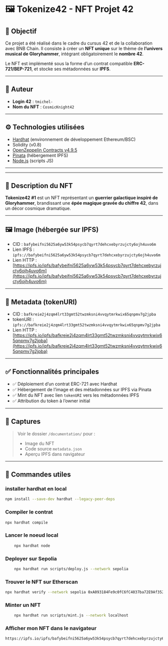 # 🖼️ Tokenize42 - NFT Projet 42

## 🎯 Objectif

Ce projet a été réalisé dans le cadre du cursus 42 et de la collaboration avec BNB Chain. Il consiste à créer un **NFT unique** sur le thème de **l’univers musical de Gloryhammer**, intégrant obligatoirement le **nombre 42**.

Le NFT est implémenté sous la forme d’un contrat compatible **ERC-721/BEP-721**, et stocke ses métadonnées sur **IPFS**.

---

## 👤 Auteur

- **Login 42** : `tmichel-`
- **Nom du NFT** : `CosmicKnight42`

---

## ⚙️ Technologies utilisées

- [Hardhat](https://hardhat.org/) (environnement de développement Ethereum/BSC)
- Solidity (v0.8)
- [OpenZeppelin Contracts v4.9.5](https://docs.openzeppelin.com/contracts/4.x/)
- [Pinata](https://pinata.cloud/) (hébergement IPFS)
- [Node.js](https://nodejs.org/) (scripts JS)

---


---

## 🧾 Description du NFT

**Tokenize42 #1** est un NFT représentant un **guerrier galactique inspiré de Gloryhammer**, brandissant une **épée magique gravée du chiffre 42**, dans un décor cosmique dramatique.

---

## 🖼️ Image (hébergée sur IPFS)

- CID : `bafybeifni5625a6yw53k54psycb7qyrt7dehcxebyrzujcty6ojh4uvo6m`
- Lien IPFS :  
  `ipfs://bafybeifni5625a6yw53k54psycb7qyrt7dehcxebyrzujcty6ojh4uvo6m`
- Lien HTTP :  
  [https://ipfs.io/ipfs/bafybeifni5625a6yw53k54psycb7qyrt7dehcxebyrzujcty6ojh4uvo6m](https://ipfs.io/ipfs/bafybeifni5625a6yw53k54psycb7qyrt7dehcxebyrzujcty6ojh4uvo6m)

---

## 🧬 Metadata (tokenURI)

- CID : `bafkreie2j4zqm4lrt33gmt52twzmksni4vvqytmrkwix65qnpmv7g2jpba`
- tokenURI :  
  `ipfs://bafkreie2j4zqm4lrt33gmt52twzmksni4vvqytmrkwix65qnpmv7g2jpba`
- Lien HTTP :  
  [https://ipfs.io/ipfs/bafkreie2j4zqm4lrt33gmt52twzmksni4vvqytmrkwix65qnpmv7g2jpba](https://ipfs.io/ipfs/bafkreie2j4zqm4lrt33gmt52twzmksni4vvqytmrkwix65qnpmv7g2jpba)

---

## ✅ Fonctionnalités principales

- ✅ Déploiement d’un contrat ERC-721 avec Hardhat
- ✅ Hébergement de l’image et des métadonnées sur IPFS via Pinata
- ✅ Mint du NFT avec lien `tokenURI` vers les métadonnées IPFS
- ✅ Attribution du token à l’owner initial

---

## 📸 Captures

> Voir le dossier `/documentation/` pour :
> - Image du NFT
> - Code source `metadata.json`
> - Aperçu IPFS dans navigateur

---

## 🧪 Commandes utiles

### installer hardhat en local
```bash
npm install --save-dev hardhat --legacy-peer-deps
```

### Compiler le contrat
```bash
npx hardhat compile
```

### Lancer le noeud local
```bash
    npx hardhat node
```

### Deployer sur Sepolia
```bash
    npx hardhat run scripts/deploy.js --network sepolia
```

### Trouver le NFT sur Etherscan
```bash
npx hardhat verify --network sepolia 0xA093184Fe9c0fC6fC4037ba72E9Af35282906b45
```

### Minter un NFT
```bash
    npx hardhat run scripts/mint.js --network localhost
```

### Afficher mon NFT dans le navigateur
```arduino
https://ipfs.io/ipfs/bafybeifni5625a6yw53k54psycb7qyrt7dehcxebyrzujcty6ojh4uvo6m
```